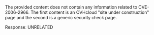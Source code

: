 The provided content does not contain any information related to CVE-2006-2966. The first content is an OVHcloud "site under construction" page and the second is a generic security check page.

Response: UNRELATED